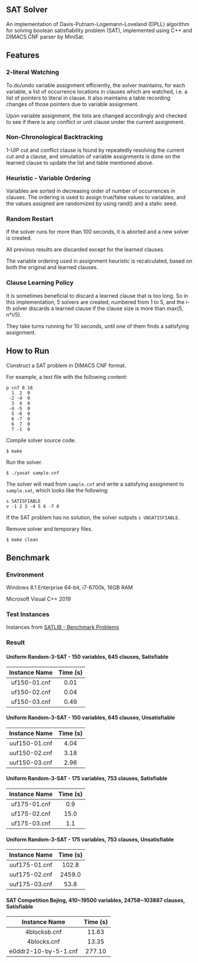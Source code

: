 ## SAT Solver
An implementation of Davis-Putnam-Logemann-Loveland (DPLL) algorithm for solving boolean satisfiability problem (SAT), implemented using C++ and DIMACS CNF parser by MiniSat.

## Features
### 2-literal Watching
To do/undo variable assignment efficiently, the solver maintains, for each variable, a list of occurrence locations in clauses which are watched, i.e. a list of pointers to literal in clause. It also maintains a table recording changes of those pointers due to variable assignment.

Upon variable assignment, the lists are changed accordingly and checked to see if there is any conflict or unit clause under the current assignment.

### Non-Chronological Backtracking
1-UIP cut and conflict clause is found by repeatedly resolving the current cut and a clause, and simulation of variable assignments is done on the learned clause to update the list and table mentioned above.

### Heuristic - Variable Ordering
Variables are sorted in decreasing order of number of occurrences in clauses. The ordering is used to assign true/false values to variables, and the values assigned are randomized by using rand() and a static seed.

### Random Restart
If the solver runs for more than 100 seconds, it is aborted and a new solver is created.

All previous results are discarded except for the learned clauses.

The variable ordering used in assignment heuristic is recalculated, based on both the original and learned clauses.

### Clause Learning Policy
It is sometimes beneficial to discard a learned clause that is too long. So in this implementation, 5 solvers are created, numbered from 1 to 5, and the i-th solver discards a learned clause if the clause size is more than max⁡(5, n*i/5).

They take turns running for 10 seconds, until one of them finds a satisfying assignment.

## How to Run
Construct a SAT problem in DIMACS CNF format.

For example, a text file with the following content:
```
p cnf 8 18
  1  2  0
 -2 -4  0
  3  4  0
 -4 -5  0
  5 -6  0
  6 -7  0
  6  7  0
  7 -1  0
```

Compile solver source code.
```
$ make
```

Run the solver.
```
$ ./yasat sample.cnf
```
The solver will read from `sample.cnf` and write a satisfying assignment to `sample.sat`, which looks like the following:
```
s SATISFIABLE
v -1 2 3 -4 5 6 -7 0
```
If the SAT problem has no solution, the solver outputs `s UNSATISFIABLE`.

Remove solver and temporary files.
```
$ make clean
```

## Benchmark
### Environment
Windows 8.1 Enterprise 64-bit, i7-6700k, 16GB RAM

Microsoft Visual C++ 2019

### Test Instances
Instances from [SATLIB - Benchmark Problems](http://www.cs.ubc.ca/~hoos/SATLIB/benchm.html)

### Result
#### Uniform Random-3-SAT - 150 variables, 645 clauses, Satisfiable
Instance Name | Time (s)
:-:|:-:
uf150-01.cnf | 0.01
uf150-02.cnf | 0.04
uf150-03.cnf | 0.49

#### Uniform Random-3-SAT - 150 variables, 645 clauses, Unsatisfiable
Instance Name | Time (s)
:-:|:-:
uuf150-01.cnf | 4.04
uuf150-02.cnf | 3.18
uuf150-03.cnf | 2.96

#### Uniform Random-3-SAT - 175 variables, 753 clauses, Satisfiable
Instance Name | Time (s)
:-:|:-:
uf175-01.cnf | 0.9
uf175-02.cnf | 15.0
uf175-03.cnf | 1.1

#### Uniform Random-3-SAT - 175 variables, 753 clauses, Unsatisfiable
Instance Name | Time (s)
:-:|:-:
uuf175-01.cnf | 102.8
uuf175-02.cnf | 2459.0
uuf175-03.cnf | 53.8

#### SAT Competition Bejing, 410\~19500 variables, 24758\~103887 clauses, Satisfiable
Instance Name | Time (s)
:-:|:-:
4blocksb.cnf | 11.63
4blocks.cnf | 13.35
e0ddr2-10-by-5-1.cnf | 277.10
